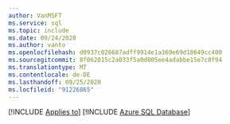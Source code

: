 ```yaml
---
author: VanMSFT
ms.service: sql
ms.topic: include
ms.date: 09/24/2020
ms.author: vanto
ms.openlocfilehash: d0937c026687adff9914e1a369e69d18649cc400
ms.sourcegitcommit: 8f062015c2a033f5a0d805ee4adabbe15e7c8f94
ms.translationtype: MT
ms.contentlocale: de-DE
ms.lasthandoff: 09/25/2020
ms.locfileid: "91226865"
---
```

[!INCLUDE [Applies to](../../includes/applies-md.md)] [!INCLUDE [Azure SQL Database](../../includes/applies-to-version/_asdb.md)]